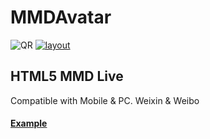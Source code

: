 MMDAvatar
======


![QR](https://watertian.github.io/mmdAvatar/mmdQR.gif)
[![layout](https://watertian.github.io/mmdAvatar/mmd.png)](http://watertian.github.io/mmdAvatar/)

## HTML5 MMD Live

Compatible with Mobile & PC. Weixin & Weibo

#### [Example](https://watertian.github.io/mmdAvatar/) 
